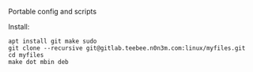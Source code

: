 Portable config and scripts

Install:

    apt install git make sudo
    git clone --recursive git@gitlab.teebee.n0n3m.com:linux/myfiles.git
    cd myfiles
    make dot mbin deb


